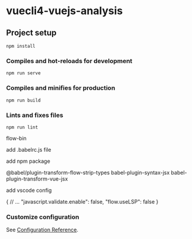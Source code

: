 # vuecli4-vuejs-analysis

## Project setup

```
npm install
```

### Compiles and hot-reloads for development

```
npm run serve
```

### Compiles and minifies for production

```
npm run build
```

### Lints and fixes files

```
npm run lint
```

flow-bin

add .babelrc.js file

add npm package

@babel/plugin-transform-flow-strip-types
babel-plugin-syntax-jsx
babel-plugin-transform-vue-jsx

add vscode config

{
// ...
"javascript.validate.enable": false,
"flow.useLSP": false
}

### Customize configuration

See [Configuration Reference](https://cli.vuejs.org/config/).
